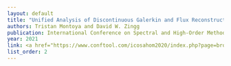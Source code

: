 ```yaml
---
layout: default
title: "Unified Analysis of Discontinuous Galerkin and Flux Reconstruction Methods Based on the Summation-by-Parts Property" 
authors: Tristan Montoya and David W. Zingg
publication: International Conference on Spectral and High-Order Methods
year: 2021
link: <a href="https://www.conftool.com/icosahom2020/index.php?page=browseSessions&form_session=86"><i class="fas fa-link"></i>abstract</a> 
list_order: 2
---
```

